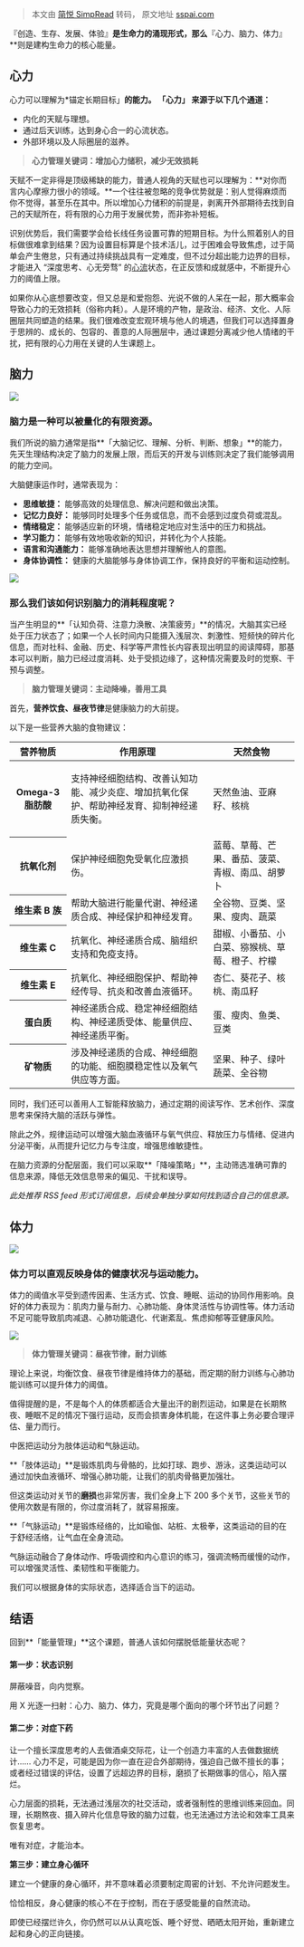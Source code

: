 > 本文由 [简悦 SimpRead](http://ksria.com/simpread/) 转码， 原文地址 [sspai.com](https://sspai.com/post/82585)

『创造、生存、发展、体验』**是生命力的涌现形式，那么**『心力、脑力、体力』**则是建构生命力的核心能量。

心力
--
心力可以理解为*锚定长期目标」**的能力。
「心力」 来源于以下几个通道：**

*   内化的天赋与理想。
*   通过后天训练，达到身心合一的心流状态。
*   外部环境以及人际圈层的滋养。

> **心力管理关键词：增加心力储积，减少无效损耗**

天赋不一定非得是顶级稀缺的能力，普通人视角的天赋也可以理解为：**对你而言内心摩擦力很小的领域。**一个往往被忽略的竞争优势就是：别人觉得麻烦而你不觉得，甚至乐在其中。所以增加心力储积的前提是，剥离开外部期待去找到自己的天赋所在，将有限的心力用于发展优势，而非弥补短板。

识别优势后，我们需要学会给长线任务设置可靠的短期目标。为什么照着别人的目标做很难拿到结果？因为设置目标算是个技术活儿，过于困难会导致焦虑，过于简单会产生倦怠，只有通过持续挑战具有一定难度，但不过分超出能力边界的目标，才能进入 “深度思考、心无旁骛” 的[心流](https://book.douban.com/subject/27186106/)状态，在正反馈和成就感中，不断提升心力的阈值上限。

如果你从心底想要改变，但又总是和爱抱怨、光说不做的人呆在一起，那大概率会导致心力的无效损耗（俗称内耗）。人是环境的产物，是政治、经济、文化、人际圈层共同塑造的结果。我们很难改变宏观环境与他人的境遇，但我们可以选择置身于思辨的、成长的、包容的、善意的人际圈层中，通过课题分离减少他人情绪的干扰，把有限的心力用在关键的人生课题上。

脑力
--

![](https://cdn.sspai.com/2023/08/31/35e2395f5dda845ca99fc75ba792b996.png)

### 脑力是一种可以被量化的有限资源。

我们所说的脑力通常是指**「大脑记忆、理解、分析、判断、想象」**的能力，先天生理结构决定了脑力的发展上限，而后天的开发与训练则决定了我们能够调用的能力空间。

大脑健康运作时，通常表现为：

*   **思维敏捷：** 能够高效的处理信息、解决问题和做出决策。
*   **记忆力良好：** 能够同时处理多个任务或信息，而不会感到过度负荷或混乱。
*   **情绪稳定：** 能够适应新的环境，情绪稳定地应对生活中的压力和挑战。
*   **学习能力：** 能够有效地吸收新的知识，并转化为个人技能。
*   **语言和沟通能力：** 能够准确地表达思想并理解他人的意图。
*   **身体协调性：** 健康的大脑能够与身体协调工作，保持良好的平衡和运动控制。

![](https://cdn.sspai.com/2023/08/31/article/1c69c64163ebdcfb1582cc5dceea06c6)

### 那么我们该如何识别脑力的消耗程度呢？

当产生明显的**「认知负荷、注意力涣散、决策疲劳」**的情况，大脑其实已经处于压力状态了；如果一个人长时间内只能摄入浅层次、刺激性、短频快的碎片化信息，而对社科、金融、历史、科学等严肃性长内容表现出明显的阅读障碍，那基本可以判断，脑力已经过度消耗、处于受损边缘了，这种情况需要及时的觉察、干预与调整。

> **脑力管理关键词：主动降噪，善用工具**

首先，**营养饮食、昼夜节律**是健康脑力的大前提。

以下是一些营养大脑的食物建议：

<table><thead><tr><th>营养物质</th><th>作用原理</th><th>天然食物</th></tr></thead><tbody><tr><th><strong>Omega-3 脂肪酸</strong></th><td><p>支持神经细胞结构、改善认知功能、减少炎症、增加抗氧化保护、帮助神经发育、抑制神经递质失衡。</p></td><td>天然鱼油、亚麻籽、核桃</td></tr><tr><th><strong>抗氧化剂</strong></th><td>保护神经细胞免受氧化应激损伤。</td><td>蓝莓、草莓、芒果、番茄、菠菜、青椒、南瓜、胡萝卜</td></tr><tr><th><strong>维生素 B 族</strong></th><td>帮助大脑进行能量代谢、神经递质合成、神经保护和神经发育。</td><td>全谷物、豆类、坚果、瘦肉、蔬菜</td></tr><tr><th><strong>维生素 C</strong></th><td>抗氧化、神经递质合成、脑组织支持和免疫支持。</td><td>甜椒、小番茄、小白菜、猕猴桃、草莓、橙子、柠檬</td></tr><tr><th><strong>维生素 E</strong></th><td>抗氧化、神经细胞保护、帮助神经传导、抗炎和改善血液循环。</td><td>杏仁、葵花子、核桃、南瓜籽</td></tr><tr><th><strong>蛋白质</strong></th><td>神经递质合成、稳定神经细胞结构、神经递质受体、能量供应、神经递质平衡。</td><td>蛋、瘦肉、鱼类、豆类</td></tr><tr><th><strong>矿物质</strong></th><td>涉及神经递质的合成、神经细胞的功能、细胞膜稳定性以及氧气供应等方面。</td><td>坚果、种子、绿叶蔬菜、全谷物</td></tr></tbody></table>

同时，我们还可以善用人工智能释放脑力，通过定期的阅读写作、艺术创作、深度思考来保持大脑的活跃与弹性。

除此之外，规律运动可以增强大脑血液循环与氧气供应、释放压力与情绪、促进内分泌平衡，从而提升记忆力与专注度，增强思维敏捷性。

在脑力资源的分配层面，我们可以采取**「降噪策略」**，主动筛选准确可靠的信息来源，降低无效信息带来的偏见、干扰和误导。

_此处推荐 RSS feed 形式订阅信息，后续会单独分享如何找到适合自己的信息源。_

体力
--

![](https://cdn.sspai.com/2023/08/31/8b327cfe79a06db86d9e33e3d9e7293f.png)

### 体力可以直观反映身体的健康状况与运动能力。

体力的阈值水平受到遗传因素、生活方式、饮食、睡眠、运动的协同作用影响。良好的体力表现为：肌肉力量与耐力、心肺功能、身体灵活性与协调性等。体力活动不足可能导致肌肉减退、心肺功能退化、代谢紊乱、焦虑抑郁等亚健康风险。

![](https://cdn.sspai.com/2023/08/31/article/adbf606253cb8b36cb144b37c2996375)

> **体力管理关键词：昼夜节律，耐力训练**

理论上来说，均衡饮食、昼夜节律是维持体力的基础，而定期的耐力训练与心肺功能训练可以提升体力的阈值。

值得提醒的是，不是每个人的体质都适合大量出汗的剧烈运动，如果是在长期熬夜、睡眠不足的情况下强行运动，反而会损害身体机能，在这件事上务必要合理评估、量力而行。

中医把运动分为肢体运动和气脉运动。

**「肢体运动」**是锻炼肌肉与骨骼的，比如打球、跑步、游泳，这类运动可以通过加快血液循环、增强心肺功能，让我们的肌肉骨骼更加强壮。

但这类运动对关节的**磨损**也非常厉害，我们全身上下 200 多个关节，这些关节的使用次数是有限的，你过度消耗了，就容易报废。

**「气脉运动」**是锻炼经络的，比如瑜伽、站桩、太极拳，这类运动的目的在于舒经活络，让气血在全身流动。

气脉运动融合了身体动作、呼吸调控和内心意识的练习，强调流畅而缓慢的动作，可以增强灵活性、柔韧性和平衡能力。

我们可以根据身体的实际状态，选择适合当下的运动。

结语
--

回到**「能量管理」**这个课题，普通人该如何摆脱低能量状态呢？

#### 第一步：状态识别

屏蔽噪音，向内觉察。

用 X 光逐一扫射：心力、脑力、体力，究竟是哪个面向的哪个环节出了问题？

#### 第二步：对症下药

让一个擅长深度思考的人去做酒桌交际花，让一个创造力丰富的人去做数据统计…… 心力不足，可能是因为你一直在迎合外部期待，强迫自己做不擅长的事；或者经过错误的评估，设置了远超边界的目标，磨损了长期做事的信心，陷入摆烂。

心力层面的损耗，无法通过浅层次的社交活动，或者强制性的思维训练来回血。同理，长期熬夜、摄入碎片化信息导致的脑力过载，也无法通过方法论和效率工具来恢复思考。

唯有对症，才能治本。

**第三步：建立身心循环**

建立一个健康的身心循环，并不意味着必须要制定周密的计划、不允许问题发生。

恰恰相反，身心健康的核心不在于控制，而在于感受能量的自然流动。

即使已经摆烂许久，你仍然可以从认真吃饭、睡个好觉、晒晒太阳开始，重新建立起和身心的正向链接。
